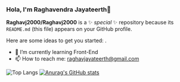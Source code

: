 ### Hola, I'm Raghavendra Jayateerth👋


**Raghavj2000/Raghavj2000** is a ✨ _special_ ✨ repository because its `README.md` (this file) appears on your GitHub profile.

Here are some ideas to get you started:
.
- 🌱 I’m currently learning Front-End
- 📫 How to reach me: raghavjayateerth@gmail.com


![Top Langs](https://github-readme-stats.vercel.app/api/top-langs/?username=Raghavj2000) [![Anurag's GitHub stats](https://github-readme-stats.vercel.app/api?username=Raghavj2000)](https://github.com/anuraghazra/github-readme-stats)
